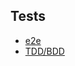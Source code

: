 ## Tests

- [e2e](https://github.com/cerebrobr/biblioteca/blob/master/tests/e2e.md)
- [TDD/BDD](https://github.com/cerebrobr/biblioteca/blob/master/tests/tdd-bdd.md)

